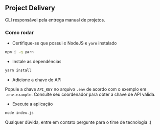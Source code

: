 ## Project Delivery

CLI responsável pela entrega manual de projetos.

### Como rodar

- Certifique-se que possui o NodeJS e `yarn` instalado

```bash
npm i -g yarn
```

- Instale as dependências

```bash
yarn install
```

- Adicione a chave de API

Popule a chave `API_KEY` no arquivo `.env` de acordo com o exemplo em `.env.example`.
Consulte seu coordenador para obter a chave de API válida.

- Execute a aplicação

```bash
node index.js
```

Qualquer dúvida, entre em contato pergunte para o time de tecnologia :)

